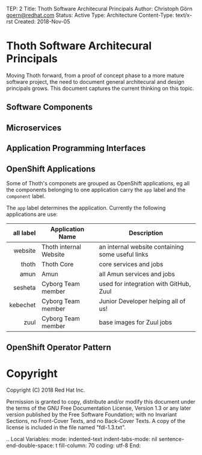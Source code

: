 TEP: 2
Title: Thoth Software Architecural Principals
Author: Christoph Görn <goern@redhat.com>
Status: Active
Type: Architecture
Content-Type: text/x-rst
Created: 2018-Nov-05

Thoth Software Architecural Principals
======================================

Moving Thoth forward, from a proof of concept phase to a more mature software project, the need to document general
architecural and design principals grows. This document captures the current thinking on this topic.

Software Components
-------------------

Microservices
-------------

Application Programming Interfaces
----------------------------------

OpenShift Applications
----------------------

Some of Thoth's componets are grouped as OpenShift applications, eg all the components belonging to one application
carry the `app` label and the `component` label.

The `app` label determines the application. Currently the following applications are use:

 
| all label   | Application Name         | Description                                      |
|------------:|--------------------------|--------------------------------------------------|
| website     | Thoth internal Website   | an internal website containing some useful links |
| thoth       | Thoth Core               | core services and jobs                           |
| amun        | Amun                     | all Amun services and jobs                       |
| sesheta     | Cyborg Team member       | used for integration with GitHub, Zuul           |
| kebechet    | Cyborg Team member       | Junior Developer helping all of us!              |
| zuul        | Cyborg Team member       | base images for Zuul jobs                        |

OpenShift Operator Pattern
--------------------------


Copyright
=========

Copyright (C) 2018 Red Hat Inc.

Permission is granted to copy, distribute and/or modify this document
under the terms of the GNU Free Documentation License, Version 1.3
or any later version published by the Free Software Foundation;
with no Invariant Sections, no Front-Cover Texts, and no Back-Cover Texts.
A copy of the license is included in the file named "fdl-1.3.txt".



..
   Local Variables:
   mode: indented-text
   indent-tabs-mode: nil
   sentence-end-double-space: t
   fill-column: 70
   coding: utf-8
   End:
